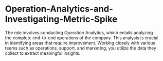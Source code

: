 # Operation-Analytics-and-Investigating-Metric-Spike
The role involves conducting Operation Analytics, which entails analyzing the complete end-to-end operations of the company. This analysis is crucial in identifying areas that require improvement. Working closely with various teams such as operations, support, and marketing, you utilize the data they collect to extract meaningful insights.

